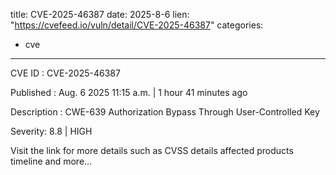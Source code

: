  
title: CVE-2025-46387
date: 2025-8-6
lien: "https://cvefeed.io/vuln/detail/CVE-2025-46387"
categories:
  - cve
---

CVE ID : CVE-2025-46387

Published :  Aug. 6
2025
11:15 a.m. | 1 hour
41 minutes ago

Description : CWE-639 Authorization Bypass Through User-Controlled Key

Severity: 8.8 | HIGH

Visit the link for more details
such as CVSS details
affected products
timeline
and more...
